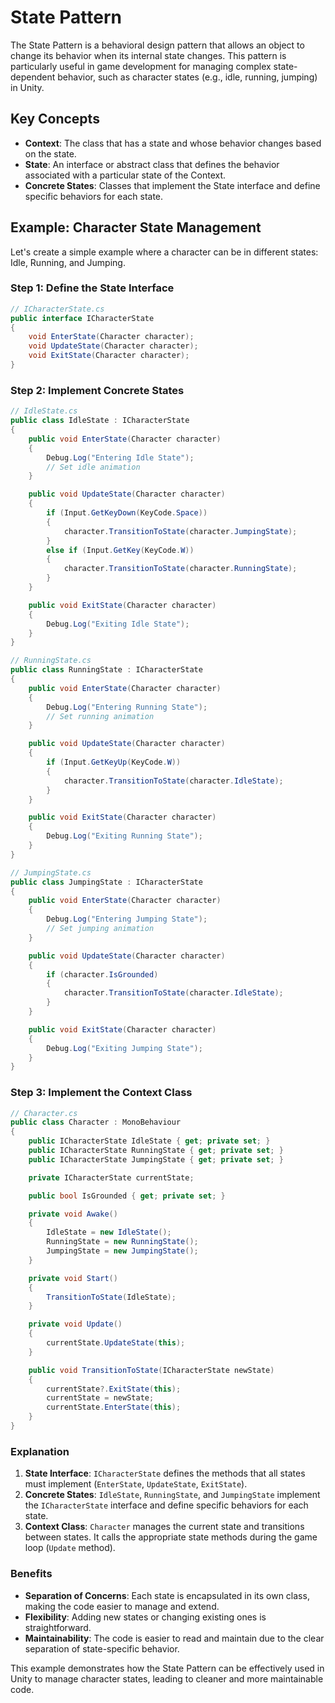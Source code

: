 
# State Pattern

The State Pattern is a behavioral design pattern that allows an object to change its behavior when its internal state changes. This pattern is particularly useful in game development for managing complex state-dependent behavior, such as character states (e.g., idle, running, jumping) in Unity.

## Key Concepts

- **Context**: The class that has a state and whose behavior changes based on the state.
- **State**: An interface or abstract class that defines the behavior associated with a particular state of the Context.
- **Concrete States**: Classes that implement the State interface and define specific behaviors for each state.

## Example: Character State Management

Let's create a simple example where a character can be in different states: Idle, Running, and Jumping.

### Step 1: Define the State Interface

```csharp
// ICharacterState.cs
public interface ICharacterState
{
    void EnterState(Character character);
    void UpdateState(Character character);
    void ExitState(Character character);
}
```

### Step 2: Implement Concrete States

```csharp
// IdleState.cs
public class IdleState : ICharacterState
{
    public void EnterState(Character character)
    {
        Debug.Log("Entering Idle State");
        // Set idle animation
    }

    public void UpdateState(Character character)
    {
        if (Input.GetKeyDown(KeyCode.Space))
        {
            character.TransitionToState(character.JumpingState);
        }
        else if (Input.GetKey(KeyCode.W))
        {
            character.TransitionToState(character.RunningState);
        }
    }

    public void ExitState(Character character)
    {
        Debug.Log("Exiting Idle State");
    }
}
```

```csharp
// RunningState.cs
public class RunningState : ICharacterState
{
    public void EnterState(Character character)
    {
        Debug.Log("Entering Running State");
        // Set running animation
    }

    public void UpdateState(Character character)
    {
        if (Input.GetKeyUp(KeyCode.W))
        {
            character.TransitionToState(character.IdleState);
        }
    }

    public void ExitState(Character character)
    {
        Debug.Log("Exiting Running State");
    }
}
```
```csharp
// JumpingState.cs
public class JumpingState : ICharacterState
{
    public void EnterState(Character character)
    {
        Debug.Log("Entering Jumping State");
        // Set jumping animation
    }

    public void UpdateState(Character character)
    {
        if (character.IsGrounded)
        {
            character.TransitionToState(character.IdleState);
        }
    }

    public void ExitState(Character character)
    {
        Debug.Log("Exiting Jumping State");
    }
}
```

### Step 3: Implement the Context Class

```csharp
// Character.cs
public class Character : MonoBehaviour
{
    public ICharacterState IdleState { get; private set; }
    public ICharacterState RunningState { get; private set; }
    public ICharacterState JumpingState { get; private set; }

    private ICharacterState currentState;

    public bool IsGrounded { get; private set; }

    private void Awake()
    {
        IdleState = new IdleState();
        RunningState = new RunningState();
        JumpingState = new JumpingState();
    }

    private void Start()
    {
        TransitionToState(IdleState);
    }

    private void Update()
    {
        currentState.UpdateState(this);
    }

    public void TransitionToState(ICharacterState newState)
    {
        currentState?.ExitState(this);
        currentState = newState;
        currentState.EnterState(this);
    }
}
```

### Explanation

1. **State Interface**: `ICharacterState` defines the methods that all states must implement (`EnterState`, `UpdateState`, `ExitState`).
2. **Concrete States**: `IdleState`, `RunningState`, and `JumpingState` implement the `ICharacterState` interface and define specific behaviors for each state.
3. **Context Class**: `Character` manages the current state and transitions between states. It calls the appropriate state methods during the game loop (`Update` method).

### Benefits

- **Separation of Concerns**: Each state is encapsulated in its own class, making the code easier to manage and extend.
- **Flexibility**: Adding new states or changing existing ones is straightforward.
- **Maintainability**: The code is easier to read and maintain due to the clear separation of state-specific behavior.

This example demonstrates how the State Pattern can be effectively used in Unity to manage character states, leading to cleaner and more maintainable code.